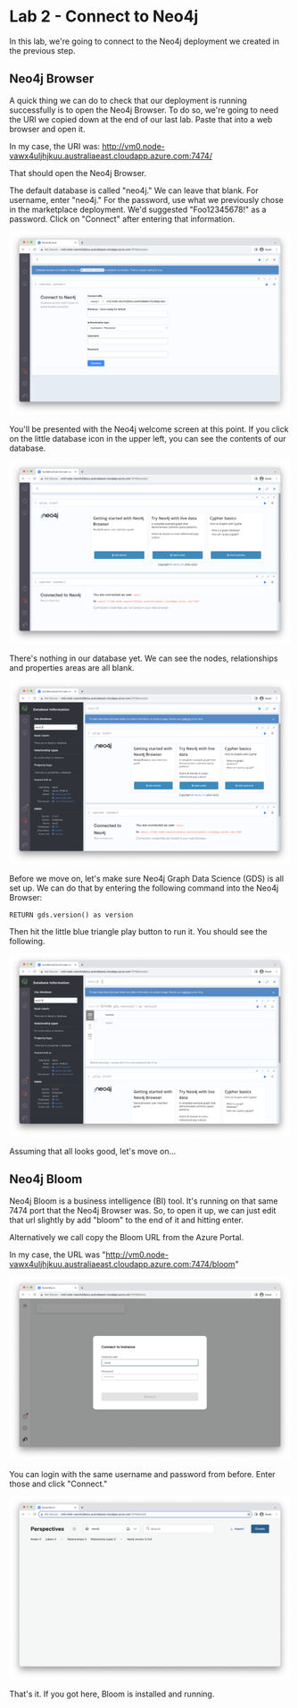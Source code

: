 # Lab 2 - Connect to Neo4j
In this lab, we're going to connect to the Neo4j deployment we created in the previous step.

## Neo4j Browser
A quick thing we can do to check that our deployment is running successfully is to open the Neo4j Browser.  To do so, we're going to need the URI we copied down at the end of our last lab.  Paste that into a web browser and open it.  

In my case, the URI was: http://vm0.node-vawx4uljhjkuu.australiaeast.cloudapp.azure.com:7474/

That should open the Neo4j Browser.

The default database is called "neo4j."  We can leave that blank.  For username, enter "neo4j."  For the password, use what we previously chose in the marketplace deployment.  We'd suggested "Foo12345678!" as a password.  Click on "Connect" after entering that information.

![](images/01.png)

You'll be presented with the Neo4j welcome screen at this point.  If you click on the little database icon in the upper left, you can see the contents of our database.

![](images/02.png)

There's nothing in our database yet.  We can see the nodes, relationships and properties areas are all blank.

![](images/03.png)

Before we move on, let's make sure Neo4j Graph Data Science (GDS) is all set up.  We can do that by entering the following command into the Neo4j Browser:

    RETURN gds.version() as version

Then hit the little blue triangle play button to run it.  You should see the following.

![](images/04.png)

Assuming that all looks good, let's move on...

## Neo4j Bloom
Neo4j Bloom is a business intelligence (BI) tool.  It's running on that same 7474 port that the Neo4j Browser was.  So, to open it up, we can just edit that url slightly by add "bloom" to the end of it and hitting enter.  

Alternatively we call copy the Bloom URL from the Azure Portal.

In my case, the URL was "http://vm0.node-vawx4uljhjkuu.australiaeast.cloudapp.azure.com:7474/bloom"

![](images/05.png)

You can login with the same username and password from before.  Enter those and click "Connect."

![](images/06.png)

That's it.  If you got here, Bloom is installed and running.


